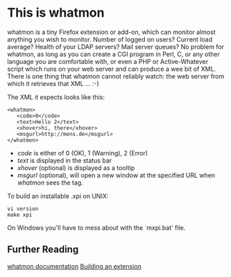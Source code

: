 # This is whatmon

whatmon is a tiny Firefox extension or add-on, which can
monitor almost anything you wish to monitor. Number of logged on users? Current
load average?  Health of your LDAP servers? Mail server queues? No problem for
whatmon, as long as you can create a CGI program in Perl, C, or any other
language you are comfortable with, or even a PHP or Active-Whatever script
which runs on your web server and can produce a wee bit of XML. There is one
thing that whatmon cannot reliably watch: the web server from which it
retrieves that XML ... :-)

The XML it expects looks like this:

	<whatmon>
	   <code>0</code>
	   <text>Hello 2</text>
	   <xhover>hi, there</xhover>
	   <msgurl>http://mens.de</msgurl>
	</whatmon>

* _code_ is either of 0 (OK), 1 (Warning), 2 (Error)
* _text_ is displayed in the status bar
* _xhover_ (optional) is displayed as a tooltip
* _msgurl_ (optional), will open a new window at the specified URL when _whatmon_ sees the tag.

To build an installable .xpi on UNIX:

	vi version
	make xpi

On Windows you'll have to mess about with the `mxpi.bat' file.

## Further Reading

[whatmon documentation](http://jpmens.net/pages/whatmon-mozilla-extension-for-monitoring-whatever/)
[Building an extension](https://developer.mozilla.org/en/Building_an_Extension)
